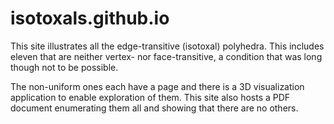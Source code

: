 # isotoxals.github.io

This site illustrates all the edge-transitive (isotoxal) polyhedra.  This includes eleven that are neither vertex- nor face-transitive, a condition that was long though not to be possible.

The non-uniform ones each have a page and there is a 3D visualization application to enable exploration of them.
This site also hosts a PDF document enumerating them all and showing that there are no others.

